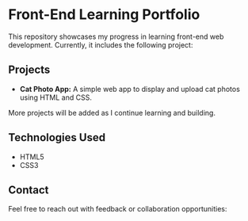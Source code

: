 # Front-End Learning Portfolio

This repository showcases my progress in learning front-end web development. Currently, it includes the following project:

## Projects
- **Cat Photo App:** A simple web app to display and upload cat photos using HTML and CSS.

More projects will be added as I continue learning and building.

## Technologies Used
- HTML5
- CSS3

## Contact
Feel free to reach out with feedback or collaboration opportunities:
